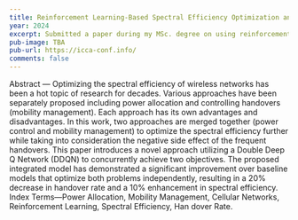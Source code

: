 ```yaml
---
title: Reinforcement Learning-Based Spectral Efficiency Optimization and Mobility Management in Cellular Networks
year: 2024
excerpt: Submitted a paper during my MSc. degree on using reinforcement learning to optimize spectral efficiency and reduce handover rate achieving 20% increase in spectral efficiency and 10% reduction in handover rate. The paper is accepted and to be presented in December in the International Conference of Computer Application (ICCA). I will add the paper link once published.
pub-image: TBA
pub-url: https://icca-conf.info/
comments: false
---
```

Abstract — Optimizing the spectral efficiency of wireless networks
 has been a hot topic of research for decades. Various approaches
 have been separately proposed including power allocation and
 controlling handovers (mobility management). Each approach
 has its own advantages and disadvantages. In this work, two
 approaches are merged together (power control and mobility
 management) to optimize the spectral efficiency further while
 taking into consideration the negative side effect of the frequent
 handovers. This paper introduces a novel approach utilizing a
 Double Deep Q Network (DDQN) to concurrently achieve two
 objectives. The proposed integrated model has demonstrated a
 significant improvement over baseline models that optimize both
 problems independently, resulting in a 20% decrease in handover
 rate and a 10% enhancement in spectral efficiency.
 Index Terms—Power Allocation, Mobility Management, Cellular
 Networks, Reinforcement Learning, Spectral Efficiency, Han
dover Rate.

